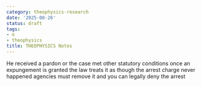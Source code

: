 ```yaml
---
category: theophysics-research
date: '2025-08-26'
status: draft
tags:
- o
- theophysics
title: THEOPHYSICS Notes
---
```

He received a pardon or the case met other statutory conditions once an expungement is granted the law treats it as though the arrest charge never happened agencies must remove it and you can legally deny the arrest
